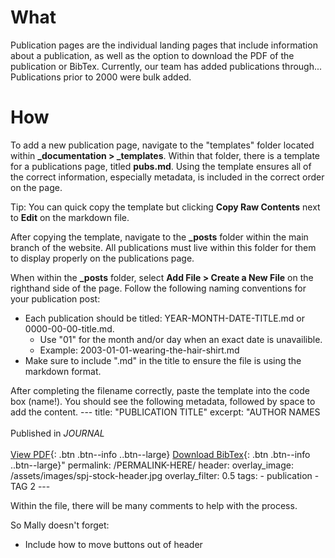 # What

Publication pages are the individual landing pages that include information about a publication, as well as the option to download the PDF of the publication or BibTex. Currently, our team has added publications through... Publications prior to 2000 were bulk added.


# How

To add a new publication page, navigate to the "templates" folder located  within **_documentation > _templates**. Within that folder, there is a template for a publications page, titled **pubs.md**. Using the template ensures all of the correct information, especially metadata, is included in the correct order on the page. 

Tip: You can quick copy the template but clicking **Copy Raw Contents** next to **Edit** on the markdown file. 

After copying the template, navigate to the **_posts** folder within the main branch of the website. All publications must live within this folder for them to display properly on the publications page.

When within the **_posts** folder, select **Add File > Create a New File** on the righthand side of the page. Follow the following naming conventions for your publication post:
- Each publication should be titled: YEAR-MONTH-DATE-TITLE.md or 0000-00-00-title.md.  
    - Use "01" for the month and/or day when an exact date is unavailible. 
    - Example: 2003-01-01-wearing-the-hair-shirt.md 
- Make sure to include ".md" in the title to ensure the file is using the markdown format.

After completing the filename correctly, paste the template into the code box (name!). You should see the following metadata, followed by space to add the content.
    ---
    title: "PUBLICATION TITLE"
    excerpt: "AUTHOR NAMES <br><br> Published in <em>JOURNAL</em>
    <br><br>
    [View PDF](../assets/pdfs/<filename>.pdf){: .btn .btn--info ..btn--large}
    [Download BibTex](../assets/bibtex/<bibfile>.bib){: .btn .btn--info ..btn--large}"
    permalink: /PERMALINK-HERE/
    header:
        overlay_image: /assets/images/spj-stock-header.jpg
        overlay_filter: 0.5
    tags:
    - publication
    - TAG 2
    ---

Within the file, there will be many comments to help with the process. 

So Mally doesn't forget:
- Include how to move buttons out of header
